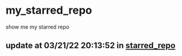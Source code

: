 # my_starred_repo
show me my starred repo

update at 03/21/22 20:13:52 in [starred_repo](./index.html)
---

